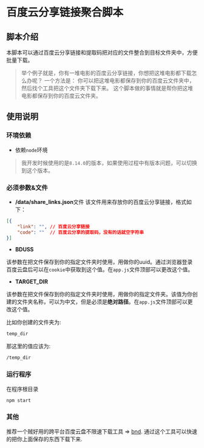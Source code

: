 # 百度云分享链接聚合脚本

## 脚本介绍
本脚本可以通过百度云分享链接和提取码把对应的文件整合到目标文件夹中，方便批量下载。

> 举个例子就是，你有一堆电影的百度云分享链接，你想把这堆电影都下载怎么办呢？
> 一个方法是：
> 你可以把这堆电影都保存到你的百度云文件夹中，然后找个工具把这个文件夹下载下来。
> 这个脚本做的事情就是帮你把这堆电影都保存到你的百度云文件夹。

## 使用说明
### 环境依赖

- 依赖`node`环境

> 我开发时候使用的是`8.14.0`的版本，如果使用过程中有版本问题，可以切换到这个版本。

### 必须参数&文件
- **/data/share_links.json**文件
该文件用来存放你的百度云分享链接，格式如下：

```json
[{
    "link": "", // 百度云分享链接
    "code": ""  // 百度云分享的提取码，没有的话就空字符串
}]
```
- **BDUSS**

该参数在把文件保存到你的指定文件夹时使用，用做你的uuid。通过浏览器登录百度云盘后可以在`cookie`中获取到这个值。在`app.js`文件顶部可以更改这个值。

- **TARGET_DIR**

该参数在把文件保存到你的指定文件夹时使用，用做你的指定文件夹。该值为你创建的文件夹名称，可以为中文，但是必须是**绝对路径**。在`app.js`文件顶部可以更改这个值。

比如你创建的文件夹为:
```sh
temp_dir
```
那这里的值应该为:
```sh
/temp_dir
```

### 运行程序
在程序根目录
```sh
npm start
```

### 其他
推荐一个贼好用的跨平台百度云盘不限速下载工具 => [bnd](https://github.com/b3log/baidu-netdisk-downloaderx). 通过这个工具可以快速的把你上面保存的东西下载下来.
